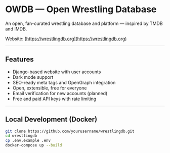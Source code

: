 # OWDB — Open Wrestling Database

An open, fan-curated wrestling database and platform — inspired by TMDB and IMDB.

Website: [https://wrestlingdb.org](https://wrestlingdb.org)

---

## Features

- Django-based website with user accounts
- Dark mode support
- SEO-ready meta tags and OpenGraph integration
- Open, extensible, free for everyone
- Email verification for new accounts (planned)
- Free and paid API keys with rate limiting

---

## Local Development (Docker)

```bash
git clone https://github.com/yourusername/wrestlingdb.git
cd wrestlingdb
cp .env.example .env
docker-compose up --build
```
